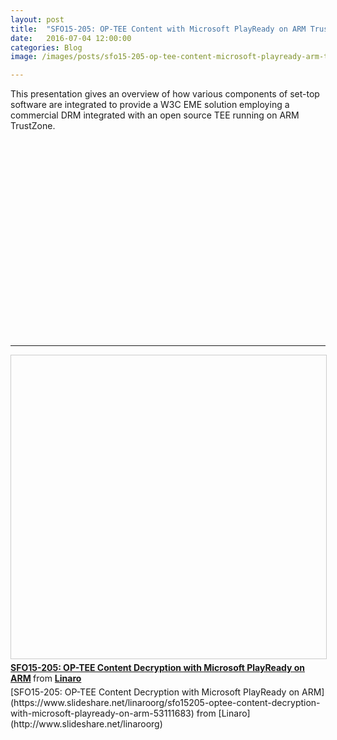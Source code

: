 ```yaml
---
layout: post
title:  "SFO15-205: OP-TEE Content with Microsoft PlayReady on ARM TrustZone"
date:   2016-07-04 12:00:00
categories: Blog
image: /images/posts/sfo15-205-op-tee-content-microsoft-playready-arm-trustzone-image.jpeg

---
```

This presentation gives an overview of how various components of set-top software are integrated to provide a W3C EME solution employing a commercial DRM integrated with an open source TEE running on ARM TrustZone.

<div class="embed-responsive embed-responsive-16by9">
  <iframe class="lazyload embed-responsive-item" width="560" height="315"
    src="data:image/gif;base64,R0lGODlhAQABAAAAACH5BAEKAAEALAAAAAABAAEAAAICTAEAOw==" data-src="https://www.youtube.com/embed/defbtpsw6h8" frameborder="0"
    allowfullscreen></iframe>
</div>

--------

<div class="embed-responsive embed-responsive-16by9">
    <iframe src="data:image/gif;base64,R0lGODlhAQABAAAAACH5BAEKAAEALAAAAAABAAEAAAICTAEAOw==" data-src="//www.slideshare.net/slideshow/embed_code/key/vV2qaEapeo7HHX" width="595" height="485" frameborder="0" marginwidth="0" marginheight="0" scrolling="no" style="border:1px solid #CCC; border-width:1px; margin-bottom:5px; max-width: 100%;" allowfullscreen> </iframe> <div style="margin-bottom:5px"> <strong> <a href="//www.slideshare.net/linaroorg/sfo15205-optee-content-decryption-with-microsoft-playready-on-arm-53111683" title="SFO15-205: OP-TEE Content Decryption with Microsoft PlayReady on ARM" target="_blank">SFO15-205: OP-TEE Content Decryption with Microsoft PlayReady on ARM</a> </strong> from <strong><a target="_blank" href="https://www.slideshare.net/linaroorg">Linaro</a></strong> </div>
</div>
[SFO15-205: OP-TEE Content Decryption with Microsoft PlayReady on ARM](https://www.slideshare.net/linaroorg/sfo15205-optee-content-decryption-with-microsoft-playready-on-arm-53111683) from [Linaro](http://www.slideshare.net/linaroorg)  
